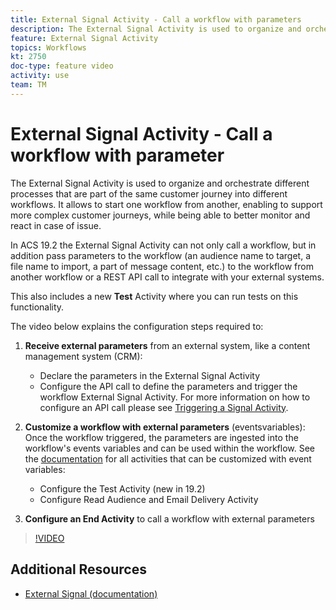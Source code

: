 ```yaml
---
title: External Signal Activity - Call a workflow with parameters
description: The External Signal Activity is used to organize and orchestrate different processes that are part of the same customer journey into different workflows. It allows to start one workflow from another, enabling to support more complex customer journeys, while being able to better monitor and react in case of issue.
feature: External Signal Activity
topics: Workflows  
kt: 2750 
doc-type: feature video
activity: use
team: TM
---
```


# External Signal Activity - Call a workflow with parameter

The External Signal Activity is used to organize and orchestrate different processes that are part of the same customer journey into different workflows. It allows to start one workflow from another, enabling to support more complex customer journeys, while being able to better monitor and react in case of issue.

In ACS 19.2 the External Signal Activity can not only call a workflow, but in addition pass parameters to the workflow (an audience name to target, a file name to import, a part of message content, etc.) to the workflow from another workflow or a REST API call to integrate with your external systems.

This also includes a new **Test** Activity where you can run tests on this functionality.

The video below explains the configuration steps required to:

1. **Receive external parameters** from an external system, like a content management system (CRM):
   * Declare the parameters in the External Signal Activity
   * Configure the API call to define the parameters and trigger the workflow External Signal Activity. For more information on how to configure an API call please see [Triggering a Signal Activity](https://docs.campaign.adobe.com/doc/standard/en/api/ACS_API.html#triggering-a-signal-activity).
  
2. **Customize a workflow with external parameters** (eventsvariables):
Once the workflow triggered, the parameters are ingested into the workflow's events variables and can be used within the workflow. See the [documentation](https://helpx.adobe.com/campaign/standard/automating/using/calling-a-workflow-with-external-parameters.html) for all activities that can be customized with event variables:
   * Configure the Test Activity (new in 19.2)
   * Configure Read Audience and Email Delivery Activity
3. **Configure an End Activity** to call a workflow with external parameters

>[!VIDEO](https://video.tv.adobe.com/v/27249/?quality=12)

## Additional Resources

* [External Signal (documentation)](https://docs.adobe.com/content/help/en/campaign-standard/using/managing-processes-and-data/data-management-activities/external-api.html)
